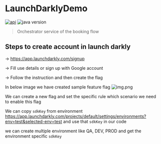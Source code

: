 # LaunchDarklyDemo

[![api](https://img.shields.io/badge/api-documentation-green.svg)](https://launchdarkly.com/docs/api)
![java version](https://img.shields.io/badge/java-21-ED8B00?logo=java&logoColor=white-pink.svg)

> Orchestrator service of the booking flow

## Steps to create account in launch darkly

-> https://app.launchdarkly.com/signup

-> Fill use details or sign up with Google account

-> Follow the instruction and then create the flag

In below image we have created sample feature flag
![img.png](img.png)

We can create a new flag and set the specific rule which scenario we need to enable this flag

We can copy `sdkKey` from environment https://app.launchdarkly.com/projects/default/settings/environments?env=test&selected-env=test and use that `sdkKey` in our code

we can create multiple environment like QA, DEV, PROD and get the environment specific `sdkKey`

